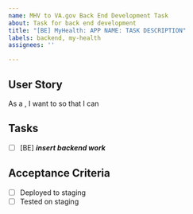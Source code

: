 ```yaml
---
name: MHV to VA.gov Back End Development Task
about: Task for back end development
title: "[BE] MyHealth: APP NAME: TASK DESCRIPTION"
labels: backend, my-health
assignees: ''

---
```


## User Story
As a <user>, I want to <do something> so that I can <accomplish a goal>

## Tasks
- [ ] [BE] **_insert backend  work_**

## Acceptance Criteria
- [ ] Deployed to staging
- [ ] Tested on staging
